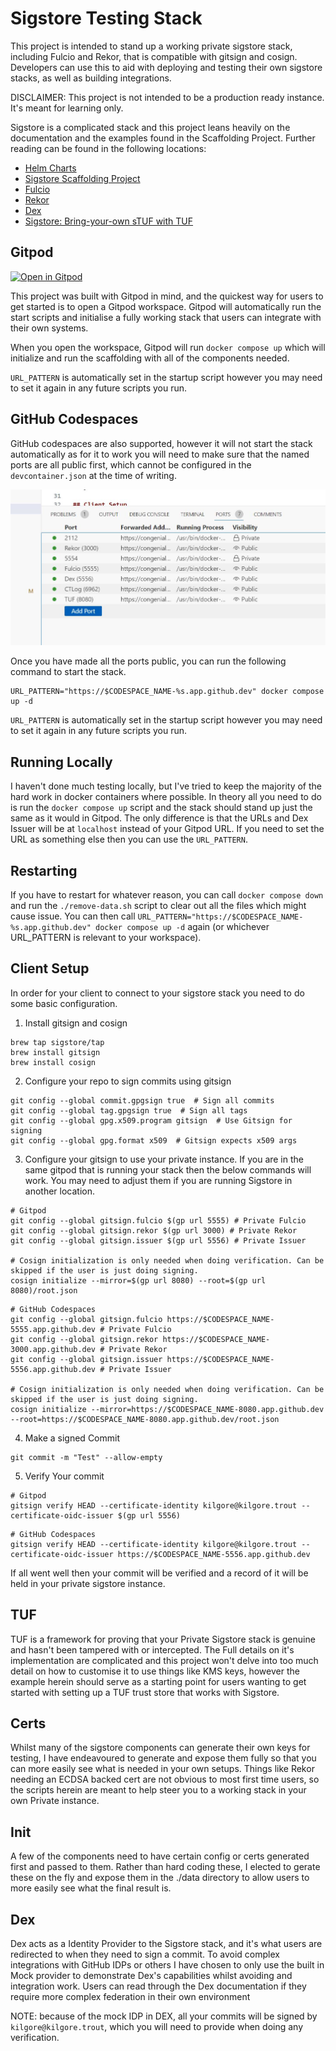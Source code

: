 # Sigstore Testing Stack

This project is intended to stand up a working private sigstore stack, including Fulcio and Rekor, that is compatible with gitsign and cosign. Developers can use this to aid with deploying and testing their own sigstore stacks, as well as building integrations.

DISCLAIMER: This project is not intended to be a production ready instance. It's meant for learning only.

Sigstore is a complicated stack and this project leans heavily on the documentation and the examples found in the Scaffolding Project. Further reading can be found in the following locations:

* [Helm Charts](https://github.com/sigstore/helm-charts/tree/main)
* [Sigstore Scaffolding Project](https://github.com/sigstore/scaffolding)
* [Fulcio](https://github.com/sigstore/fulcio/tree/main)
* [Rekor](https://github.com/sigstore/rekor)
* [Dex](https://github.com/dexidp/dex)
* [Sigstore: Bring-your-own sTUF with TUF](https://blog.sigstore.dev/sigstore-bring-your-own-stuf-with-tuf-40febfd2badd/)

## Gitpod

[![Open in Gitpod](https://gitpod.io/button/open-in-gitpod.svg)](https://gitpod.io/#https://github.com/ChevronTango/sigstore-testing-stack/)

This project was built with Gitpod in mind, and the quickest way for users to get started is to open a Gitpod workspace. Gitpod will automatically run the start scripts and initialise a fully working stack that users can integrate with their own systems.

When you open the workspace, Gitpod will run `docker compose up` which will initialize and run the scaffolding with all of the components needed.

`URL_PATTERN` is automatically set in the startup script however you may need to set it again in any future scripts you run.

## GitHub Codespaces

GitHub codespaces are also supported, however it will not start the stack automatically as for it to work you will need to make sure that the named ports are all public first, which cannot be configured in the `devcontainer.json` at the time of writing.

![Codespaces Ports](docs/codespaces-ports.JPG)

Once you have made all the ports public, you can run the following command to start the stack.

```
URL_PATTERN="https://$CODESPACE_NAME-%s.app.github.dev" docker compose up -d
```

`URL_PATTERN` is automatically set in the startup script however you may need to set it again in any future scripts you run.

## Running Locally

I haven't done much testing locally, but I've tried to keep the majority of the hard work in docker containers where possible. In theory all you need to do is run the `docker compose up` script and the stack should stand up just the same as it would in Gitpod. The only difference is that the URLs and Dex Issuer will be at `localhost` instead of your Gitpod URL. If you need to set the URL as something else then you can use the `URL_PATTERN`.

## Restarting

If you have to restart for whatever reason, you can call `docker compose down` and run the `./remove-data.sh` script to clear out all the files which might cause issue. You can then call `URL_PATTERN="https://$CODESPACE_NAME-%s.app.github.dev" docker compose up -d` again (or whichever URL_PATTERN is relevant to your workspace).

## Client Setup

In order for your client to connect to your sigstore stack you need to do some basic configuration.

1. Install gitsign and cosign

```
brew tap sigstore/tap
brew install gitsign
brew install cosign
```

2. Configure your repo to sign commits using gitsign

```
git config --global commit.gpgsign true  # Sign all commits
git config --global tag.gpgsign true  # Sign all tags
git config --global gpg.x509.program gitsign  # Use Gitsign for signing
git config --global gpg.format x509  # Gitsign expects x509 args
```

3. Configure your gitsign to use your private instance. If you are in the same gitpod that is running your stack then the below commands will work. You may need to adjust them if you are running Sigstore in another location.

```
# Gitpod
git config --global gitsign.fulcio $(gp url 5555) # Private Fulcio
git config --global gitsign.rekor $(gp url 3000) # Private Rekor
git config --global gitsign.issuer $(gp url 5556) # Private Issuer

# Cosign initialization is only needed when doing verification. Can be skipped if the user is just doing signing.
cosign initialize --mirror=$(gp url 8080) --root=$(gp url 8080)/root.json
```

```
# GitHub Codespaces
git config --global gitsign.fulcio https://$CODESPACE_NAME-5555.app.github.dev # Private Fulcio
git config --global gitsign.rekor https://$CODESPACE_NAME-3000.app.github.dev # Private Rekor
git config --global gitsign.issuer https://$CODESPACE_NAME-5556.app.github.dev # Private Issuer

# Cosign initialization is only needed when doing verification. Can be skipped if the user is just doing signing.
cosign initialize --mirror=https://$CODESPACE_NAME-8080.app.github.dev --root=https://$CODESPACE_NAME-8080.app.github.dev/root.json
```

4. Make a signed Commit

```
git commit -m "Test" --allow-empty
```

5. Verify Your commit

```
# Gitpod
gitsign verify HEAD --certificate-identity kilgore@kilgore.trout --certificate-oidc-issuer $(gp url 5556)
```

```
# GitHub Codespaces
gitsign verify HEAD --certificate-identity kilgore@kilgore.trout --certificate-oidc-issuer https://$CODESPACE_NAME-5556.app.github.dev
```

If all went well then your commit will be verified and a record of it will be held in your private sigstore instance.

## TUF

TUF is a framework for proving that your Private Sigstore stack is genuine and hasn't been tampered with or intercepted. The Full details on it's implementation are complicated and this project won't delve into too much detail on how to customise it to use things like KMS keys, however the example herein should serve as a starting point for users wanting to get started with setting up a TUF trust store that works with Sigstore.

## Certs

Whilst many of the sigstore components can generate their own keys for testing, I have endeavoured to generate and expose them fully so that you can more easily see what is needed in your own setups. Things like Rekor needing an ECDSA backed cert are not obvious to most first time users, so the scripts herein are meant to help steer you to a working stack in your own Private instance.

## Init

A few of the components need to have certain config or certs generated first and passed to them. Rather than hard coding these, I elected to gerate these on the fly and expose them in the ./data directory to allow users to more easily see what the final result is.

## Dex

Dex acts as a Identity Provider to the Sigstore stack, and it's what users are redirected to when they need to sign a commit. To avoid complex integrations with GitHub IDPs or others I have chosen to only use the built in Mock provider to demonstrate Dex's capabilities whilst avoiding and integration work. Users can read through the Dex documentation if they require more complex federation in their own environment

NOTE: because of the mock IDP in DEX, all your commits will be signed by `kilgore@kilgore.trout`, which you will need to provide when doing any verification.
